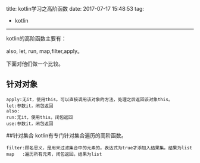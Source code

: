 title: kotlin学习之高阶函数
date: 2017-07-17 15:48:53
tag: 
- kotlin

---

kotlin的高阶函数主要有：

also, let, run, map,filter,apply。

下面对他们做一个比较。

<!-- more -->

## 针对对象

    apply:无it，使用this。可以直接调用该对象的方法，处理之后返回该对象this。
    let:参数it，闭包返回
    also:
    run:无it，使用this。闭包返回
    use:参数it，闭包返回


##针对集合
kotlin有专门针对集合遍历的高阶函数。

    filter:顾名思义，是用来过滤集合中的元素的。表达式为true才添加入结果集。结果为list
    map   :遍历所有元素，闭包返回。结果为list
